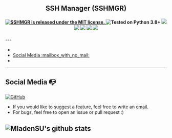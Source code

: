 <h2 align="center">SSH Manager (SSHMGR)</h2> 
 <h4 align="center">
  <a href="https://github.com/MladenSU/SSH-Manager/blob/main/LICENSE.md">
    <img src="https://img.shields.io/github/license/MladenSU/SSH-Manager" alt="SSHMGR is released under the MIT license." />
  </a>
  <img src="https://img.shields.io/badge/Python-3-blue" alt="Tested on Python 3.8+" />
  <img src="https://img.shields.io/github/stars/MladenSU/SSH-Manager"/>
  <img src="http://hits.dwyl.com/MladenSU/SSH-Manager.svg"/>
  <img src="https://img.shields.io/github/issues/MladenSU/SSH-Manager"/>
  <img src="https://img.shields.io/github/forks/MladenSU/SSH-Manager"/>
  <img src="https://img.shields.io/badge/platform-Linux%20%7C%20macOS-blue"/>
  
</h4>
---

- [](#)
- [Social Media :mailbox\_with\_no\_mail:](#social-media-mailbox_with_no_mail)
- [](#-1)

---

## Social Media :mailbox_with_no_mail:
[![GitHub](https://img.shields.io/badge/-GitHub-181717?style=flat-square&logo=github&link=https://github.com/MladenSU/)](https://github.com/MladenSU/)

- If you would like to suggest a feature, feel free to write an [email](mailto:mladen.projects@gmail.com).
- For bugs, feel free to open an issue or pull request :)

![MladenSU's github stats](https://github-readme-stats.vercel.app/api?username=MladenSU&show_icons=true&title_color=fff&icon_color=79ff97&text_color=9f9f9f&bg_color=151515)
---